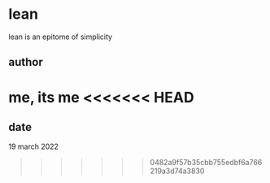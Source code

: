 # lean
lean is an epitome of simplicity
## author
me, its me 
<<<<<<< HEAD
=======
## date
19 march 2022
>>>>>>> 0482a9f57b35cbb755edbf6a766219a3d74a3830

